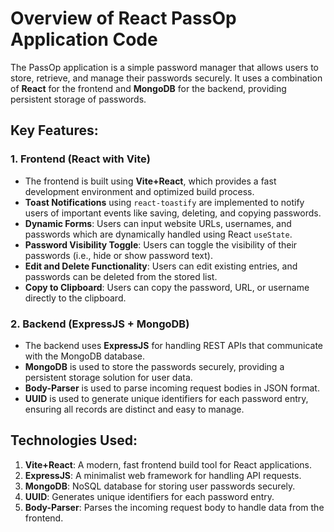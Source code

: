 # Overview of React PassOp Application Code

The PassOp application is a simple password manager that allows users to store, retrieve, and manage their passwords securely. It uses a combination of **React** for the frontend and **MongoDB** for the backend, providing persistent storage of passwords.

## Key Features:

### 1. **Frontend (React with Vite)**
- The frontend is built using **Vite+React**, which provides a fast development environment and optimized build process.
- **Toast Notifications** using `react-toastify` are implemented to notify users of important events like saving, deleting, and copying passwords.
- **Dynamic Forms**: Users can input website URLs, usernames, and passwords which are dynamically handled using React `useState`.
- **Password Visibility Toggle**: Users can toggle the visibility of their passwords (i.e., hide or show password text).
- **Edit and Delete Functionality**: Users can edit existing entries, and passwords can be deleted from the stored list.
- **Copy to Clipboard**: Users can copy the password, URL, or username directly to the clipboard.

### 2. **Backend (ExpressJS + MongoDB)**
- The backend uses **ExpressJS** for handling REST APIs that communicate with the MongoDB database.
- **MongoDB** is used to store the passwords securely, providing a persistent storage solution for user data.
- **Body-Parser** is used to parse incoming request bodies in JSON format.
- **UUID** is used to generate unique identifiers for each password entry, ensuring all records are distinct and easy to manage.

## Technologies Used:

1. **Vite+React**: A modern, fast frontend build tool for React applications.
2. **ExpressJS**: A minimalist web framework for handling API requests.
3. **MongoDB**: NoSQL database for storing user passwords securely.
4. **UUID**: Generates unique identifiers for each password entry.
5. **Body-Parser**: Parses the incoming request body to handle data from the frontend.

